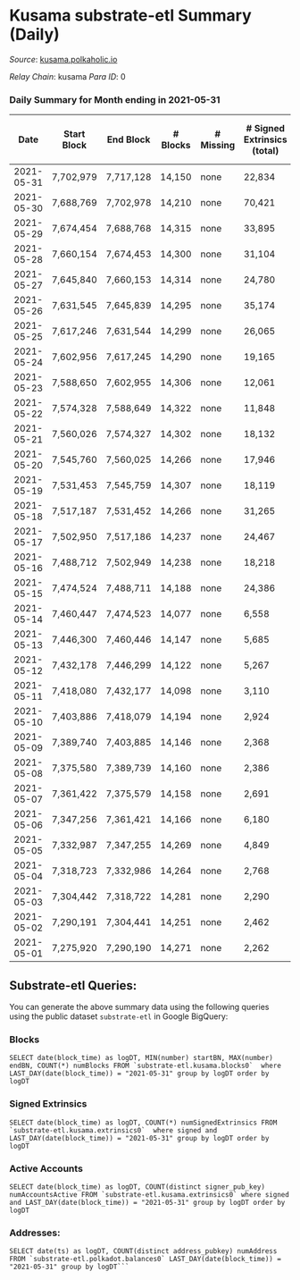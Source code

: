 # Kusama substrate-etl Summary (Daily)

_Source_: [kusama.polkaholic.io](https://kusama.polkaholic.io)

*Relay Chain*: kusama
*Para ID*: 0



### Daily Summary for Month ending in 2021-05-31


| Date | Start Block | End Block | # Blocks | # Missing | # Signed Extrinsics (total) | # Active Accounts | # Addresses with Balances | # Events | # Transfers | # XCM Transfers In | # XCM Transfers Out |
| ---- | ----------- | --------- | -------- | --------- | --------------------------- | ----------------- | ------------------------- | -------- | ----------- | ------------------ | ------------------- |
| 2021-05-31 | 7,702,979 | 7,717,128 | 14,150 | none  | 22,834 | 2,024 | 104,980 | 179,823 | 2,492 ($27,957,115) |   |   |
| 2021-05-30 | 7,688,769 | 7,702,978 | 14,210 | none  | 70,421 | 4,075 |  | 326,182 | 4,642 ($27,974,957) |   |   |
| 2021-05-29 | 7,674,454 | 7,688,768 | 14,315 | none  | 33,895 | 2,647 |  | 206,343 | 2,970 ($27,158,366) |   |   |
| 2021-05-28 | 7,660,154 | 7,674,453 | 14,300 | none  | 31,104 | 4,405 |  | 184,676 | 6,848 ($32,561,868) |   |   |
| 2021-05-27 | 7,645,840 | 7,660,153 | 14,314 | none  | 24,780 | 3,538 |  | 156,379 | 5,470 ($51,543,856) |   |   |
| 2021-05-26 | 7,631,545 | 7,645,839 | 14,295 | none  | 35,174 | 4,320 |  | 182,761 | 6,061 ($37,433,987) |   |   |
| 2021-05-25 | 7,617,246 | 7,631,544 | 14,299 | none  | 26,065 | 2,632 |  | 157,386 | 4,393 ($87,837,287) |   |   |
| 2021-05-24 | 7,602,956 | 7,617,245 | 14,290 | none  | 19,165 | 2,772 |  | 137,665 | 4,189 ($37,766,501) |   |   |
| 2021-05-23 | 7,588,650 | 7,602,955 | 14,306 | none  | 12,061 | 2,581 |  | 116,487 | 4,579 ($74,376,530) |   |   |
| 2021-05-22 | 7,574,328 | 7,588,649 | 14,322 | none  | 11,848 | 3,027 |  | 119,460 | 5,280 ($44,218,671) |   |   |
| 2021-05-21 | 7,560,026 | 7,574,327 | 14,302 | none  | 18,132 | 5,341 |  | 139,797 | 9,254 ($75,552,982) |   |   |
| 2021-05-20 | 7,545,760 | 7,560,025 | 14,266 | none  | 17,946 | 4,957 |  | 149,007 | 8,926 ($43,690,828) |   |   |
| 2021-05-19 | 7,531,453 | 7,545,759 | 14,307 | none  | 18,119 | 5,802 |  | 142,475 | 11,460 ($73,296,111) |   |   |
| 2021-05-18 | 7,517,187 | 7,531,452 | 14,266 | none  | 31,265 | 11,041 |  | 200,765 | 22,497 ($59,278,616) |   |   |
| 2021-05-17 | 7,502,950 | 7,517,186 | 14,237 | none  | 24,467 | 8,199 |  | 171,602 | 16,953 ($55,229,725) |   |   |
| 2021-05-16 | 7,488,712 | 7,502,949 | 14,238 | none  | 18,218 | 5,222 |  | 139,129 | 9,881 ($14,365,054) |   |   |
| 2021-05-15 | 7,474,524 | 7,488,711 | 14,188 | none  | 24,386 | 8,286 |  | 162,045 | 18,836 ($21,019,604) |   |   |
| 2021-05-14 | 7,460,447 | 7,474,523 | 14,077 | none  | 6,558 | 2,278 |  | 99,617 | 3,066 ($34,815,475) |   |   |
| 2021-05-13 | 7,446,300 | 7,460,446 | 14,147 | none  | 5,685 | 1,878 |  | 86,371 | 3,041 ($76,583,594) |   |   |
| 2021-05-12 | 7,432,178 | 7,446,299 | 14,122 | none  | 5,267 | 1,445 |  | 97,548 | 1,809 ($39,591,883) |   |   |
| 2021-05-11 | 7,418,080 | 7,432,177 | 14,098 | none  | 3,110 | 917 |  | 77,129 | 1,133 ($10,304,385) |   |   |
| 2021-05-10 | 7,403,886 | 7,418,079 | 14,194 | none  | 2,924 | 989 |  | 79,614 | 1,197 ($15,038,549) |   |   |
| 2021-05-09 | 7,389,740 | 7,403,885 | 14,146 | none  | 2,368 | 844 |  | 76,104 | 1,030 ($11,979,540) |   |   |
| 2021-05-08 | 7,375,580 | 7,389,739 | 14,160 | none  | 2,386 | 797 |  | 72,719 | 936 ($59,726,730) |   |   |
| 2021-05-07 | 7,361,422 | 7,375,579 | 14,158 | none  | 2,691 | 876 |  | 78,666 | 1,027 ($19,055,286) |   |   |
| 2021-05-06 | 7,347,256 | 7,361,421 | 14,166 | none  | 6,180 | 1,028 |  | 88,053 | 1,256 ($62,475,746) |   |   |
| 2021-05-05 | 7,332,987 | 7,347,255 | 14,269 | none  | 4,849 | 1,021 |  | 92,598 | 1,104 ($16,804,191) |   |   |
| 2021-05-04 | 7,318,723 | 7,332,986 | 14,264 | none  | 2,768 | 898 |  | 74,543 | 1,183 ($25,415,729) |   |   |
| 2021-05-03 | 7,304,442 | 7,318,722 | 14,281 | none  | 2,290 | 819 |  | 84,990 | 823 ($21,730,381) |   |   |
| 2021-05-02 | 7,290,191 | 7,304,441 | 14,251 | none  | 2,462 | 815 |  | 70,125 | 1,014 ($12,525,696) |   |   |
| 2021-05-01 | 7,275,920 | 7,290,190 | 14,271 | none  | 2,262 | 831 |  | 77,957 | 874 ($6,505,458) |   |   |

## Substrate-etl Queries:
You can generate the above summary data using the following queries using the public dataset `substrate-etl` in Google BigQuery:


### Blocks
```
SELECT date(block_time) as logDT, MIN(number) startBN, MAX(number) endBN, COUNT(*) numBlocks FROM `substrate-etl.kusama.blocks0`  where LAST_DAY(date(block_time)) = "2021-05-31" group by logDT order by logDT
```


### Signed Extrinsics
```
SELECT date(block_time) as logDT, COUNT(*) numSignedExtrinsics FROM `substrate-etl.kusama.extrinsics0`  where signed and LAST_DAY(date(block_time)) = "2021-05-31" group by logDT order by logDT
```


### Active Accounts
```
SELECT date(block_time) as logDT, COUNT(distinct signer_pub_key) numAccountsActive FROM `substrate-etl.kusama.extrinsics0` where signed and LAST_DAY(date(block_time)) = "2021-05-31" group by logDT order by logDT
```


### Addresses:
```
SELECT date(ts) as logDT, COUNT(distinct address_pubkey) numAddress FROM `substrate-etl.polkadot.balances0` LAST_DAY(date(block_time)) = "2021-05-31" group by logDT```

